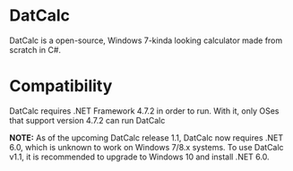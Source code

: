 # DatCalc
DatCalc is a open-source, Windows 7-kinda looking calculator made from scratch in C#.

# Compatibility
DatCalc requires .NET Framework 4.7.2 in order to run. With it, only OSes that support version 4.7.2 can run DatCalc

**NOTE:**
As of the upcoming DatCalc release 1.1, DatCalc now requires .NET 6.0, which is unknown to work on Windows 7/8.x systems. To use DatCalc v1.1, it is recommended to upgrade to Windows 10 and install .NET 6.0.
